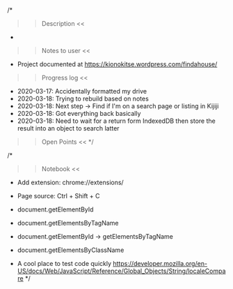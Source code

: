 /*
>> Description <<
 * 
>> Notes to user <<
 * Project documented at https://kionokitse.wordpress.com/findahouse/
>> Progress log <<
 * 2020-03-17: Accidentally formatted my drive 
 * 2020-03-18: Trying to rebuild based on notes
 * 2020-03-18: Next step -> Find if I'm on a search page or listing in Kijiji 
 * 2020-03-18: Got everything back basically
 * 2020-03-18: Need to wait for a return form IndexedDB then store the result into an object to search latter
 
>> Open Points <<
*/

/*
>> Notebook <<
 * Add extension: chrome://extensions/
 * Page source: Ctrl + Shift + C
 
 * document.getElementById
 * document.getElementsByTagName
 * document.getElementById -> getElementsByTagName
 * document.getElementsByClassName
 
 * A cool place to test code quickly https://developer.mozilla.org/en-US/docs/Web/JavaScript/Reference/Global_Objects/String/localeCompare
*/

